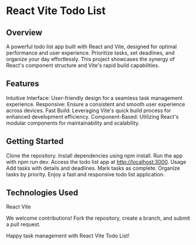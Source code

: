 # React Vite Todo List

## Overview

A powerful todo list app built with React and Vite, designed for optimal performance and user experience. Prioritize tasks, set deadlines, and organize your day effortlessly. This project showcases the synergy of React's component structure and Vite's rapid build capabilities.

## Features

Intuitive Interface: User-friendly design for a seamless task management experience.
Responsive: Ensure a consistent and smooth user experience across devices.
Fast Build: Leveraging Vite's quick build process for enhanced development efficiency.
Component-Based: Utilizing React's modular components for maintainability and scalability.

## Getting Started

Clone the repository.
Install dependencies using npm install.
Run the app with npm run dev.
Access the todo list app at <http://localhost:3000>.
Usage
Add tasks with details and deadlines.
Mark tasks as complete.
Organize tasks by priority.
Enjoy a fast and responsive todo list application.

## Technologies Used

React
Vite

We welcome contributions! Fork the repository, create a branch, and submit a pull request.

Happy task management with React Vite Todo List!
